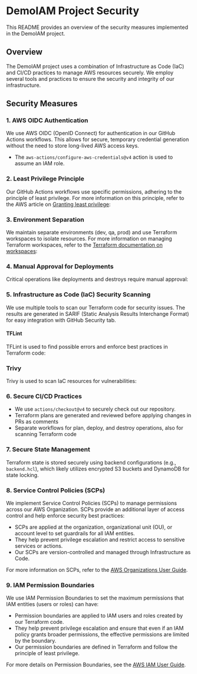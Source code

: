 # DemoIAM Project Security

This README provides an overview of the security measures implemented in the DemoIAM project.

## Overview

The DemoIAM project uses a combination of Infrastructure as Code (IaC) and CI/CD practices to manage AWS resources securely. We employ several tools and practices to ensure the security and integrity of our infrastructure.

## Security Measures

### 1. AWS OIDC Authentication

We use AWS OIDC (OpenID Connect) for authentication in our GitHub Actions workflows. This allows for secure, temporary credential generation without the need to store long-lived AWS access keys.

- The `aws-actions/configure-aws-credentials@v4` action is used to assume an IAM role.

### 2. Least Privilege Principle

Our GitHub Actions workflows use specific permissions, adhering to the principle of least privilege. For more information on this principle, refer to the AWS article on [Granting least privilege](https://docs.aws.amazon.com/IAM/latest/UserGuide/best-practices.html#grant-least-privilege):

### 3. Environment Separation

We maintain separate environments (dev, qa, prod) and use Terraform workspaces to isolate resources. For more information on managing Terraform workspaces, refer to the [Terraform documentation on workspaces](https://developer.hashicorp.com/terraform/language/state/workspaces):

### 4. Manual Approval for Deployments

Critical operations like deployments and destroys require manual approval:

### 5. Infrastructure as Code (IaC) Security Scanning

We use multiple tools to scan our Terraform code for security issues. The results are generated in SARIF (Static Analysis Results Interchange Format) for easy integration with GitHub Security tab.

#### TFLint

TFLint is used to find possible errors and enforce best practices in Terraform code:

### Trivy

Trivy is used to scan IaC resources for vulnerabilities:

### 6. Secure CI/CD Practices

- We use `actions/checkout@v4` to securely check out our repository.
- Terraform plans are generated and reviewed before applying changes in PRs as comments
- Separate workflows for plan, deploy, and destroy operations, also for scanning Terraform code

### 7. Secure State Management

Terraform state is stored securely using backend configurations (e.g., `backend.hcl`), which likely utilizes encrypted S3 buckets and DynamoDB for state locking.

### 8. Service Control Policies (SCPs)

We implement Service Control Policies (SCPs) to manage permissions across our AWS Organization. SCPs provide an additional layer of access control and help enforce security best practices:

- SCPs are applied at the organization, organizational unit (OU), or account level to set guardrails for all IAM entities.
- They help prevent privilege escalation and restrict access to sensitive services or actions.
- Our SCPs are version-controlled and managed through Infrastructure as Code.

For more information on SCPs, refer to the [AWS Organizations User Guide](https://docs.aws.amazon.com/organizations/latest/userguide/orgs_manage_policies_scps.html).

### 9. IAM Permission Boundaries

We use IAM Permission Boundaries to set the maximum permissions that IAM entities (users or roles) can have:

- Permission boundaries are applied to IAM users and roles created by our Terraform code.
- They help prevent privilege escalation and ensure that even if an IAM policy grants broader permissions, the effective permissions are limited by the boundary.
- Our permission boundaries are defined in Terraform and follow the principle of least privilege.

For more details on Permission Boundaries, see the [AWS IAM User Guide](https://docs.aws.amazon.com/IAM/latest/UserGuide/access_policies_boundaries.html).
